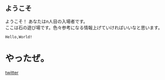 ## ようこそ 

ようこそ！
あなたはn人目の入場者です。\
ここは石の遊び場です。色々参考になる情報上げていければいいなと思います。

```markdown
Hello,World!
```
<h1>やったぜ。</h1>


[twitter](https://twitter.com/rock_ishi)